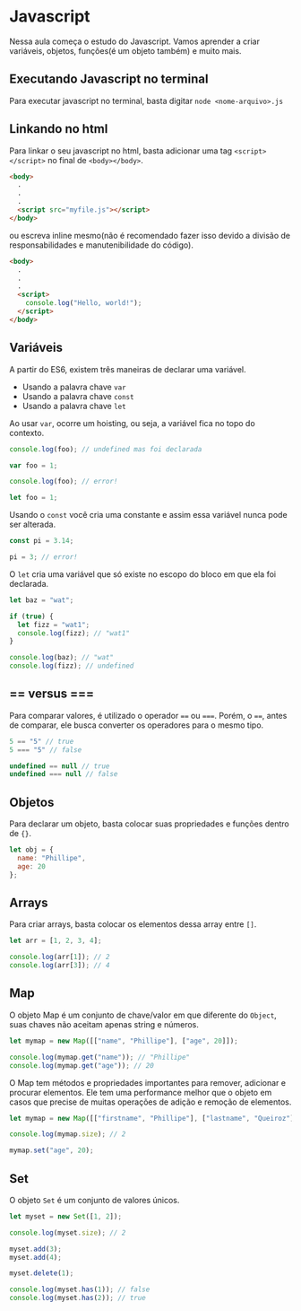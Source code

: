 # Javascript

Nessa aula começa o estudo do Javascript. Vamos aprender a criar variáveis, objetos, funções(é um objeto também) e muito mais.

## Executando Javascript no terminal

Para executar javascript no terminal, basta digitar `node <nome-arquivo>.js`

## Linkando no html

Para linkar o seu javascript no html, basta adicionar uma tag `<script></script>` no final de `<body></body>`.

```html
<body>
  .
  .
  .
  <script src="myfile.js"></script>
</body>
```

ou escreva inline mesmo(não é recomendado fazer isso devido a divisão de responsabilidades e manutenibilidade do código).

```html
<body>
  .
  .
  .
  <script>
    console.log("Hello, world!");
  </script>
</body>
```

## Variáveis

A partir do ES6, existem três maneiras de declarar uma variável.

- Usando a palavra chave `var`
- Usando a palavra chave `const`
- Usando a palavra chave `let`

Ao usar `var`, ocorre um hoisting, ou seja, a variável fica no topo do contexto.

```javascript
console.log(foo); // undefined mas foi declarada

var foo = 1;

```

```javascript
console.log(foo); // error!

let foo = 1;
```

Usando o `const` você cria uma constante e assim essa variável nunca pode ser alterada.

```javascript
const pi = 3.14;

pi = 3; // error!
```

O `let` cria uma variável que só existe no escopo do bloco em que ela foi declarada.

```javascript
let baz = "wat";

if (true) {
  let fizz = "wat1";
  console.log(fizz); // "wat1"
}

console.log(baz); // "wat"
console.log(fizz); // undefined
```

## == versus ===

Para comparar valores, é utilizado o operador `==` ou `===`. Porém, o `==`, antes de comparar, ele busca converter os operadores para o mesmo tipo.

```javascript
5 == "5" // true
5 === "5" // false

undefined == null // true
undefined === null // false
```

## Objetos

Para declarar um objeto, basta colocar suas propriedades e funções dentro de `{}`.

```javascript
let obj = {
  name: "Phillipe",
  age: 20
};
```

## Arrays

Para criar arrays, basta colocar os elementos dessa array entre `[]`.

```javascript
let arr = [1, 2, 3, 4];

console.log(arr[1]); // 2
console.log(arr[3]); // 4
```

## Map

O objeto Map é um conjunto de chave/valor em que diferente do `Object`, suas chaves não aceitam apenas string e números.

```javascript
let mymap = new Map([["name", "Phillipe"], ["age", 20]]);

console.log(mymap.get("name")); // "Phillipe"
console.log(mymap.get("age")); // 20
```

O Map tem métodos e propriedades importantes para remover, adicionar e procurar elementos. Ele tem uma performance melhor que o objeto em casos que precise de muitas operações de adição e remoção de elementos.

```javascript
let mymap = new Map([["firstname", "Phillipe"], ["lastname", "Queiroz"]]);

console.log(mymap.size); // 2

mymap.set("age", 20);
```

## Set

O objeto `Set` é um conjunto de valores únicos.

```javascript
let myset = new Set([1, 2]);

console.log(myset.size); // 2

myset.add(3);
myset.add(4);

myset.delete(1);

console.log(myset.has(1)); // false
console.log(myset.has(2)); // true
```
